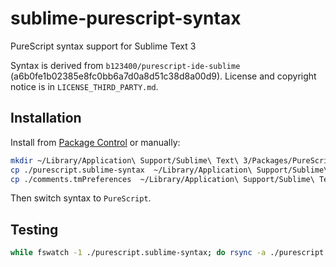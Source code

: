 # sublime-purescript-syntax

PureScript syntax support for Sublime Text 3

Syntax is derived from `b123400/purescript-ide-sublime` (a6b0fe1b02385e8fc0bb6a7d0a8d51c38d8a00d9). License and copyright notice is in `LICENSE_THIRD_PARTY.md`.

## Installation

Install from [Package Control](https://packagecontrol.io) or manually:

```bash
mkdir ~/Library/Application\ Support/Sublime\ Text\ 3/Packages/PureScriptSyntax
cp ./purescript.sublime-syntax  ~/Library/Application\ Support/Sublime\ Text\ 3/Packages/PureScriptSyntax/
cp ./comments.tmPreferences  ~/Library/Application\ Support/Sublime\ Text\ 3/Packages/PureScriptSyntax/
```
Then switch syntax to `PureScript`.

## Testing

```bash
while fswatch -1 ./purescript.sublime-syntax; do rsync -a ./purescript.sublime-syntax ~/Library/Application\ Support/Sublime\ Text\ 3/Packages/PureScriptSyntax/; done
```
